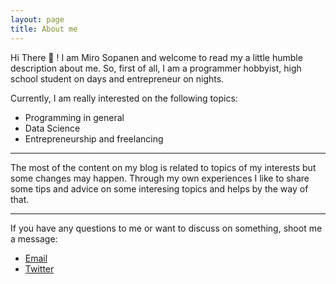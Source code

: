 ```yaml
---
layout: page
title: About me
---
```


Hi There 👋 ! I am Miro Sopanen and welcome to read my a little humble description about me. So, first of all, I am a programmer hobbyist, high school student on days and entrepreneur on nights.

Currently, I am really interested on the following topics:

- Programming in general
- Data Science
- Entrepreneurship and freelancing

---

The most of the content on my blog is related to topics of my interests but some changes may happen.
Through my own experiences I like to share some tips and advice on some interesing topics and helps by the way of that.

---

If you have any questions to me or want to discuss on something, shoot me a message:

- [Email](mailto:mirosopa@gmail.com)
- [Twitter](httos://twitter.com/sopanenm)
